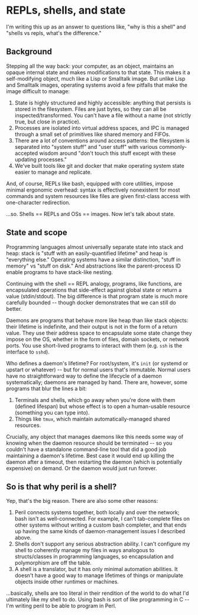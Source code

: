 # REPLs, shells, and state
I'm writing this up as an answer to questions like, "why is this a shell" and
"shells vs repls, what's the difference."

## Background
Stepping all the way back: your computer, as an object, maintains an opaque
internal state and makes modifications to that state. This makes it a
self-modifying object, much like a Lisp or Smalltalk image. But unlike Lisp and
Smalltalk images, operating systems avoid a few pitfalls that make the image
difficult to manage:

1. State is highly structured and highly accessible: anything that persists is
   stored in the filesystem. Files are just bytes, so they can all be
   inspected/transformed. You can't have a file without a name (not strictly
   true, but close in practice).
2. Processes are isolated into virtual address spaces, and IPC is managed
   through a small set of primitives like shared memory and FIFOs.
3. There are a lot of conventions around access patterns: the filesystem is
   separated into "system stuff" and "user stuff" with various
   commonly-accepted wisdom around "don't touch this stuff except with these
   updating processes."
4. We've built tools like git and docker that make operating system state
   easier to manage and replicate.

And, of course, REPLs like bash, equipped with core utilities, impose minimal
ergonomic overhead: syntax is effectively nonexistent for most commands and
system resources like files are given first-class access with one-character
redirection.

...so. Shells == REPLs and OSs == images. Now let's talk about state.

## State and scope
Programming languages almost universally separate state into stack and heap:
stack is "stuff with an easily-quantified lifetime" and heap is "everything
else." Operating systems have a similar distinction, "stuff in memory" vs
"stuff on disk." And abstractions like the parent-process ID enable programs to
have stack-like nesting.

Continuing with the shell == REPL analogy, programs, like functions, are
encapsulated operations that side-effect against global state or return a value
(stdin/stdout). The big difference is that program state is much more carefully
bounded -- though docker demonstrates that we can still do better.

Daemons are programs that behave more like heap than like stack objects: their
lifetime is indefinite, and their output is not in the form of a return value.
They use their address space to encapsulate some state change they impose on
the OS, whether in the form of files, domain sockets, or network ports. You use
short-lived programs to interact with them (e.g. `ssh` is the interface to
`sshd`).

Who defines a daemon's lifetime? For root/system, it's `init` (or systemd or
upstart or whatever) -- but for normal users that's immutable. Normal users
have no straightforward way to define the lifecycle of a daemon systematically;
daemons are managed by hand. There are, however, some programs that blur the
lines a bit:

1. Terminals and shells, which go away when you're done with them (defined
   lifespan) but whose effect is to open a human-usable resource (something you
   can type into).
2. Things like `tmux`, which maintain automatically-managed shared resources.

Crucially, any object that manages daemons like this needs some way of knowing
when the daemon resource should be terminated -- so you couldn't have a
standalone command-line tool that did a good job maintaining a daemon's
lifetime. Best case it would end up killing the daemon after a timeout, then
restarting the daemon (which is potentially expensive) on demand. Or the daemon
would just run forever.

## So is that why peril is a shell?
Yep, that's the big reason. There are also some other reasons:

1. Peril connects systems together, both locally and over the network; bash
   isn't as well-connected. For example, I can't tab-complete files on other
   systems without writing a custom bash completer, and that ends up having the
   same kinds of daemon-management issues I described above.
2. Shells don't support any serious abstraction ability. I can't configure my
   shell to coherently manage my files in ways analogous to structs/classes in
   programming languages, so encapsulation and polymorphism are off the table.
3. A shell is a translator, but it has only minimal automation abilities. It
   doesn't have a good way to manage lifetimes of things or manipulate objects
   inside other runtimes or machines.

...basically, shells are too literal in their rendition of the world to do what
I'd ultimately like my shell to do. Using bash is sort of like programming in C
-- I'm writing peril to be able to program in Perl.
